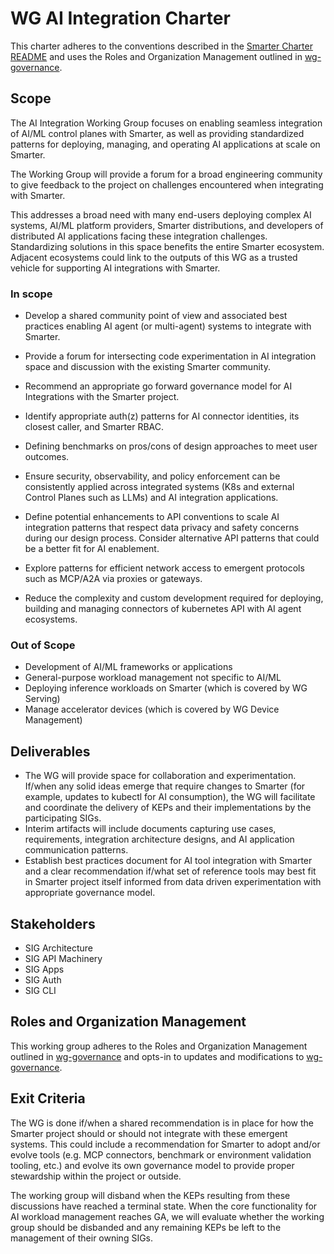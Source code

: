 # WG AI Integration Charter

This charter adheres to the conventions described in the [Smarter Charter
README] and uses the Roles and Organization Management outlined in
[wg-governance].

## Scope

The AI Integration Working Group focuses on enabling seamless integration of
AI/ML control planes with Smarter, as well as providing standardized
patterns for deploying, managing, and operating AI applications at scale
on Smarter.

The Working Group will provide a forum for a broad engineering community to
give feedback to the project on challenges encountered when integrating with
Smarter.

This addresses a broad need with many end-users deploying complex AI systems,
AI/ML platform providers, Smarter distributions, and developers of
distributed AI applications facing these integration challenges. Standardizing
solutions in this space benefits the entire Smarter ecosystem. Adjacent
ecosystems could link to the outputs of this WG as a trusted vehicle for
supporting AI integrations with Smarter.

### In scope

* Develop a shared community point of view and associated best practices
enabling AI agent (or multi-agent) systems to integrate with Smarter.

* Provide a forum for intersecting code experimentation in AI integration
space and discussion with the existing Smarter community.

* Recommend an appropriate go forward governance model for AI Integrations
with the Smarter project.

* Identify appropriate auth(z) patterns for AI connector identities, its
 closest caller, and Smarter RBAC.

* Defining benchmarks on pros/cons of design approaches to meet user outcomes.

* Ensure security, observability, and policy enforcement can be consistently
applied across integrated systems (K8s and external Control Planes such as
LLMs) and AI integration applications.

* Define potential enhancements to API conventions to scale AI integration
patterns that respect data privacy and safety concerns during our design
process. Consider alternative API patterns that could be a better fit for
AI enablement.

* Explore patterns for efficient network access to emergent protocols such
as MCP/A2A via proxies or gateways.

* Reduce the complexity and custom development required for deploying,
building and managing connectors of kubernetes API with AI agent ecosystems.

### Out of Scope

* Development of AI/ML frameworks or applications
* General-purpose workload management not specific to AI/ML
* Deploying inference workloads on Smarter (which is covered by WG Serving)
* Manage accelerator devices (which is covered by WG Device Management)

## Deliverables

* The WG will provide space for collaboration and experimentation. If/when any
 solid ideas emerge that require changes to Smarter (for example, updates
 to kubectl for AI consumption), the WG will facilitate and coordinate the delivery
 of KEPs and their implementations by the participating SIGs.
* Interim artifacts will include documents capturing use cases, requirements,
 integration architecture designs, and AI application communication patterns.
* Establish best practices document for AI tool integration with Smarter and
 a clear recommendation if/what set of reference tools may best fit in
 Smarter project itself informed from data driven experimentation with
 appropriate governance model.

## Stakeholders

* SIG Architecture
* SIG API Machinery
* SIG Apps
* SIG Auth
* SIG CLI

## Roles and Organization Management

This working group adheres to the Roles and Organization Management outlined in
[wg-governance] and opts-in to updates and modifications to [wg-governance].

## Exit Criteria

The WG is done if/when a shared recommendation is in place for how the Smarter
project should or should not integrate with these emergent systems.  This could
include a recommendation for Smarter to adopt and/or evolve tools (e.g. MCP
connectors, benchmark or environment validation tooling, etc.) and evolve its
own governance model to provide proper stewardship within the project or outside.

The working group will disband when the KEPs resulting from these discussions
have reached a terminal state. When the core functionality for AI workload
management reaches GA, we will evaluate whether the working group should
be disbanded and any remaining KEPs be left to the management of their owning
SIGs.

[wg-governance]: https://github.com/kubernetes/community/blob/master/committee-steering/governance/wg-governance.md
[Smarter Charter README]: https://github.com/kubernetes/community/blob/master/committee-steering/governance/README.md
